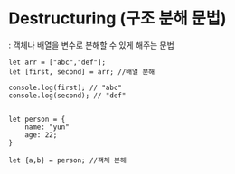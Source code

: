# Destructuring (구조 분해 문법)

: 객체나 배열을 변수로 분해할 수 있게 해주는 문법

```JS
let arr = ["abc","def"];
let [first, second] = arr; //배열 분해

console.log(first); // "abc"
console.log(second); // "def"


let person = {
    name: "yun"
    age: 22;
}

let {a,b} = person; //객체 분해


```

